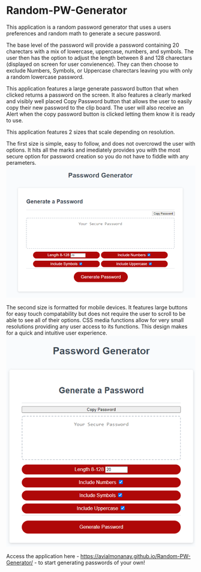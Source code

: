 # Random-PW-Generator


This application is a random password generator that uses a users preferences and random math to generate a secure password.

The base level of the password will provide a password containing 20 charectars with a mix of lowercase, uppercase, numbers, and symbols. The user then has the option to adjust the length between 8 and 128 charectars (displayed on screen for user convienence). They can then choose to exclude Numbers, Symbols, or Uppercase charectars leaving you with only a random lowercase password.

This application features a large generate password button that when clicked returns a password on the screen. It also features a clearly marked and visibly well placed Copy Password button that allows the user to easily copy their new password to the clip board. The user will also receive an Alert when the copy password button is clicked letting them know it is ready to use.


This application features 2 sizes that scale depending on resolution.

The first size is simple, easy to follow, and does not overcrowd the user with options. It hits all the marks and imediately provides you with the most secure option for password creation so you do not have to fiddle with any perameters.
![large screen format display](./Assets/Application%20Capture/Large%20screen%20format.PNG)

The second size is formatted for mobile devices. It features large buttons for easy touch compatability but does not require the user to scroll to be able to see all of their options. CSS media functions allow for very small resolutions providing any user access to its functions. This design makes for a quick and intuitive user experience.
![mobile screen format display](./Assets/Application%20Capture/Mobile%20Device%20Format.PNG)



Access the application here - https://avialmonanay.github.io/Random-PW-Generator/ - to start generating passwords of your own!
